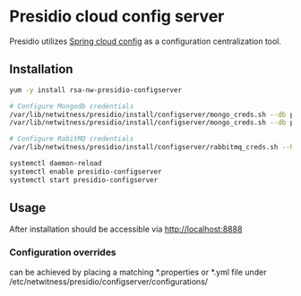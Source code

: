 # Presidio cloud config server 

Presidio utilizes [Spring cloud config](http://cloud.spring.io/spring-cloud-static/spring-cloud-config/1.3.3.RELEASE/single/spring-cloud-config.html) as a configuration centralization tool.



## Installation

```sh
yum -y install rsa-nw-presidio-configserver

# Configure Mongodb credentials
/var/lib/netwitness/presidio/install/configserver/mongo_creds.sh --db presidio-ui --pass P@ssw0rd
/var/lib/netwitness/presidio/install/configserver/mongo_creds.sh --db presidio --pass P@ssw0rd

# Configure RabitMQ credentials
/var/lib/netwitness/presidio/install/configserver/rabbitmq_creds.sh --hostname localhost --port 5672 --exchange carlos.alerts --virtualhost /rsa/system --username guest --password guest

systemctl daemon-reload
systemctl enable presidio-configserver
systemctl start presidio-configserver
```

## Usage
After installation should be accessible via [http://localhost:8888](http://localhost:8888)

### Configuration overrides
can be achieved by placing a matching *.properties or *.yml file under /etc/netwitness/presidio/configserver/configurations/ 

